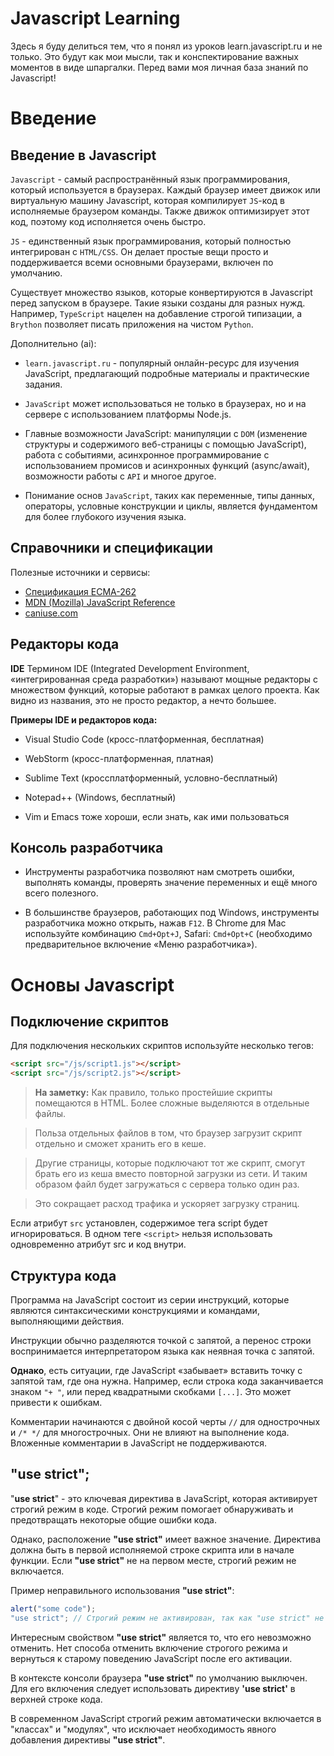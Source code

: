 # Javascript Learning

Здесь я буду делиться тем, что я понял из уроков learn.javascript.ru и не только. Это будут как мои мысли, так и конспектирование важных моментов в виде шпаргалки. Перед вами моя личная база знаний по Javascript!

# Введение

## Введение в Javascript

`Javascript` - самый распространённый язык программирования, который используется в браузерах. Каждый браузер имеет движок или виртуальную машину Javascript, которая компилирует `JS`-код в исполняемые браузером команды. Также движок оптимизирует этот код, поэтому код исполняется очень быстро.

`JS` - единственный язык программирования, который полностью интегрирован с `HTML/CSS`. Он делает простые вещи просто и поддерживается всеми основными браузерами, включен по умолчанию.

Существует множество языков, которые конвертируются в Javascript перед запуском в браузере. Такие языки созданы для разных нужд. Например, `TypeScript` нацелен на добавление строгой типизации, а `Brython` позволяет писать приложения на чистом `Python`.

Дополнительно (ai):

* `learn.javascript.ru` - популярный онлайн-ресурс для изучения JavaScript, предлагающий подробные материалы и практические задания.

* `JavaScript` может использоваться не только в браузерах, но и на сервере с использованием платформы Node.js.

* Главные возможности JavaScript: манипуляции с `DOM` (изменение структуры и содержимого веб-страницы с помощью JavaScript), работа с событиями, асинхронное программирование с использованием промисов и асинхронных функций (async/await), возможности работы с `API` и многое другое.

* Понимание основ `JavaScript`, таких как переменные, типы данных, операторы, условные конструкции и циклы, является фундаментом для более глубокого изучения языка.

## Справочники и спецификации
Полезные источники и сервисы:
* [Спецификация ECMA-262](https://ecma-international.org/publications-and-standards/standards/ecma-262/ "Спецификация ECMA-262 содержит самую глубокую, детальную и формализованную информацию о JavaScript. Она определяет сам язык.")
* [MDN (Mozilla) JavaScript Reference](https://developer.mozilla.org/ru/docs/Web/JavaScript/Reference "Источник информации для получения подробных сведений о функциях языка, методах встроенных объектов и так далее.")
* [caniuse.com](https://caniuse.com/ "Таблицы с информацией о поддержке движков различных возможностей языка JS")

## Редакторы кода
**IDE**
Термином IDE (Integrated Development Environment, «интегрированная среда разработки») называют мощные редакторы с множеством функций, которые работают в рамках целого проекта. Как видно из названия, это не просто редактор, а нечто большее.

**Примеры IDE и редакторов кода:**

* Visual Studio Code (кросс-платформенная, бесплатная)

* WebStorm (кросс-платформенная, платная)

* Sublime Text (кроссплатформенный, условно-бесплатный)

* Notepad++ (Windows, бесплатный)

* Vim и Emacs тоже хороши, если знать, как ими пользоваться



## Консоль разработчика

* Инструменты разработчика позволяют нам смотреть ошибки, выполнять команды, проверять значение переменных и ещё много всего полезного.

* В большинстве браузеров, работающих под Windows, инструменты разработчика можно открыть, нажав `F12`. В Chrome для Mac используйте комбинацию `Cmd+Opt+J`, Safari: `Cmd+Opt+C` (необходимо предварительное включение «Меню разработчика»).

# Основы Javascript

## Подключение скриптов
Для подключения нескольких скриптов используйте несколько тегов:

```html
<script src="/js/script1.js"></script>
<script src="/js/script2.js"></script>
```

> **На заметку:**
> Как правило, только простейшие скрипты помещаются в HTML. Более сложные выделяются в отдельные файлы.

>Польза отдельных файлов в том, что браузер загрузит скрипт отдельно и сможет хранить его в кеше.

>Другие страницы, которые подключают тот же скрипт, смогут брать его из кеша вместо повторной загрузки из сети. И таким образом файл будет загружаться с сервера только один раз.

>Это сокращает расход трафика и ускоряет загрузку страниц.

Если атрибут `src` установлен, содержимое тега script будет игнорироваться.
В одном теге `<script>` нельзя использовать одновременно атрибут src и код внутри.

## Структура кода

Программа на JavaScript состоит из серии инструкций, которые являются синтаксическими конструкциями и командами, выполняющими действия.

Инструкции обычно разделяются точкой с запятой, а перенос строки воспринимается интерпретатором языка как неявная точка с запятой.

**Однако**, есть ситуации, где JavaScript «забывает» вставить точку с запятой там, где она нужна. Например, если строка кода заканчивается знаком `"+ "`, или перед квадратными скобками `[...]`. Это может привести к ошибкам.

Комментарии начинаются с двойной косой черты `//` для однострочных и `/* */` для многострочных. Они не влияют на выполнение кода. Вложенные комментарии в JavaScript не поддерживаются.

## "use strict";

"**use strict**" - это ключевая директива в JavaScript, которая активирует строгий режим в коде. Строгий режим помогает обнаруживать и предотвращать некоторые общие ошибки кода.

Однако, расположение **"use strict"** имеет важное значение. Директива должна быть в первой исполняемой строке скрипта или в начале функции. Если **"use strict"** не на первом месте, строгий режим не включается.

Пример неправильного использования **"use strict"**:

```jsx
alert("some code");
"use strict"; // Строгий режим не активирован, так как "use strict" не на первой строке.

```

Интересным свойством **"use strict"** является то, что его невозможно отменить. Нет способа отменить включение строгого режима и вернуться к старому поведению JavaScript после его активации.

В контексте консоли браузера **"use strict"** по умолчанию выключен. Для его включения следует использовать директиву **'use strict'** в верхней строке кода.

В современном JavaScript строгий режим автоматически включается в "классах" и "модулях", что исключает необходимость явного добавления директивы **"use strict"**.